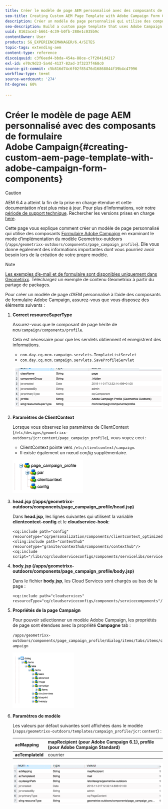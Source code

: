```yaml
---
title: Créer le modèle de page AEM personnalisé avec des composants de formulaire Adobe Campaign
seo-title: Creating Custom AEM Page Template with Adobe Campaign Form Components
description: Créer un modèle de page personnalisé qui utilise des composants Adobe Campaign Form
seo-description: Build a custom page template that uses Adobe Campaign Form components
uuid: 8162ace2-b661-4c39-b0fb-288e1c035b9c
contentOwner: User
products: SG_EXPERIENCEMANAGER/6.4/SITES
topic-tags: extending-aem
content-type: reference
discoiquuid: c3f6eed4-bbda-454a-88ce-c7f2041d4217
exl-id: e70c9d23-5a4d-4137-82ad-3f3237f468c0
source-git-commit: c5b816d74c6f02f85476d16868844f39b4c47996
workflow-type: tm+mt
source-wordcount: '274'
ht-degree: 60%

---
```


# Créer le modèle de page AEM personnalisé avec des composants de formulaire Adobe Campaign{#creating-custom-aem-page-template-with-adobe-campaign-form-components}

>[!CAUTION]
>
>AEM 6.4 a atteint la fin de la prise en charge étendue et cette documentation n’est plus mise à jour. Pour plus d’informations, voir notre [période de support technique](https://helpx.adobe.com/fr/support/programs/eol-matrix.html). Rechercher les versions prises en charge [here](https://experienceleague.adobe.com/docs/?lang=fr).

Cette page vous explique comment créer un modèle de page personnalisé qui utilise des composants [Formulaire Adobe Campaign](/help/sites-authoring/adobe-campaign-components.md) en examinant le mode d’implémentation du modèle Geometrixx-outdoors (`/apps/geometrixx-outdoors/components/page_campaign_profile`). Elle vous donne également des informations importantes dont vous pourriez avoir besoin lors de la création de votre propre modèle.

>[!NOTE]
>
>[Les exemples d’e-mail et de formulaire sont disponibles uniquement dans Geometrixx](/help/sites-developing/we-retail.md). Téléchargez un exemple de contenu Geometrixx à partir du partage de packages.

Pour créer un modèle de page d’AEM personnalisé à l’aide des composants de formulaire Adobe Campaign, assurez-vous que vous disposez des éléments suivants :

1. **Correct resourceSuperType**

   Assurez-vous que le composant de page hérite de `mcm/campaign/components/profile`.

   Cela est nécessaire pour que les servlets obtiennent et enregistrent des informations.

   * `com.day.cq.mcm.campaign.servlets.TemplateListServlet`
   * `com.day.cq.mcm.campaign.servlets.SaveProfileServlet`

   ![chlimage_1-201](assets/chlimage_1-201.png)

1. **Paramètres de ClientContext**

   Lorsque vous observez les paramètres de ClientContext (`/etc/designs/geometrixx-outdoors/jcr:content/page_campaign_profile`), vous voyez ceci :

   * ClientContext pointe vers `/etc/clientcontext/campaign`.
   * Il existe également un nœud *config* supplémentaire.

   ![chlimage_1-202](assets/chlimage_1-202.png)

1. **head.jsp (/apps/geometrixx-outdoors/components/page_campaign_profile/head.jsp)**

   Dans **head.jsp**, les lignes suivantes qui utilisent la variable **clientcontext-config** et le **cloudservice-hook**:

   ```
   <cq:include path="config" resourceType="cq/personalization/components/clientcontext_optimized/config"/>
   <sling:include path="contexthub" resourceType="granite/contexthub/components/contexthub"/>
   <cq:include script="/libs/cq/cloudserviceconfigs/components/servicelibs/servicelibs.jsp"/>
   ```

1. **body.jsp (/apps/geometrixx-outdoors/components/page_campaign_profile/body.jsp)**

   Dans le fichier **body.jsp**, les Cloud Services sont chargés au bas de la page :

   ```
   <cq:include path="cloudservices" resourceType="cq/cloudserviceconfigs/components/servicecomponents"/>
   ```

1. **Propriétés de la page Campaign**

   Pour pouvoir sélectionner un modèle Adobe Campaign, les propriétés de page sont étendues avec la propriété **Campagne** tab :

   `/apps/geometrixx-outdoors/components/page_campaign_profile/dialog/items/tabs/items/campaign`

   ![chlimage_1-203](assets/chlimage_1-203.png)

1. **Paramètres de modèle**

   Les valeurs par défaut suivantes sont affichées dans le modèle (`/apps/geometrixx-outdoors/templates/campaign_profile/jcr:content`) :

   | **acMapping** | mapRecipient (pour Adobe Campaign 6.1), profile (pour Adobe Campaign Standard) |
   |---|---|
   | **acTemplateId** | courrier |

   ![chlimage_1-204](assets/chlimage_1-204.png)
